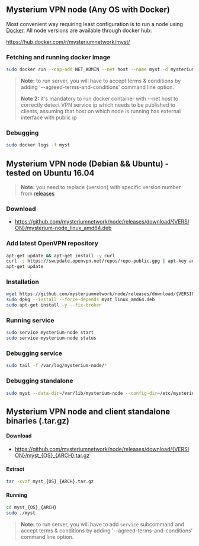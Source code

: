 ## Mysterium VPN node (Any OS with Docker)

Most convenient way requiring least configuration is to run a node using [Docker](https://docs.docker.com/install/).
All node versions are available through docker hub:

https://hub.docker.com/r/mysteriumnetwork/myst/

### Fetching and running docker image
```bash
sudo docker run --cap-add NET_ADMIN --net host --name myst -d mysteriumnetwork/myst service --agreed-terms-and-conditions
```

>**Note:** to run server, you will have to accept terms & conditions by adding '--agreed-terms-and-conditions' command line option.
>
>**Note 2:** it's mandatory to run docker container with --net host to correctly detect VPN service ip which needs to be published to clients, assuming that host on which node is running has external interface with public ip

### Debugging
```bash
sudo docker logs -f myst
```

## Mysterium VPN node (Debian && Ubuntu) - tested on Ubuntu 16.04
>**Note:** you need to replace {version} with specific version number from [releases](https://github.com/mysteriumnetwork/node/releases/)

### Download
 * https://github.com/mysteriumnetwork/node/releases/download/{VERSION}/mysterium-node_linux_amd64.deb

###  Add latest OpenVPN repository

```bash
apt-get update && apt-get install -y curl
curl -s https://swupdate.openvpn.net/repos/repo-public.gpg | apt-key add && echo "deb http://build.openvpn.net/debian/openvpn/stable focal main" > /etc/apt/sources.list.d/openvpn-aptrepo.list && rm -rf /var/cache/apt/* /var/lib/apt/lists/*
apt-get update
```

### Installation
```bash
wget https://github.com/mysteriumnetwork/node/releases/download/{VERSION}/myst_linux_amd64.deb
sudo dpkg --install --force-depends myst_linux_amd64.deb
sudo apt-get install -y --fix-broken
```

### Running service
```bash
sudo service mysterium-node start
sudo service mysterium-node status
```

### Debugging service
```bash
sudo tail -f /var/log/mysterium-node/*
```

### Debugging standalone
```bash
sudo myst --data-dir=/var/lib/mysterium-node --config-dir=/etc/mysterium-node --script-dir=/etc/mysterium-node --runtime-dir=/tmp --identity=0x123456..
```

## Mysterium VPN node and client standalone binaries (.tar.gz)

#### Download
 * https://github.com/mysteriumnetwork/node/releases/download/{VERSION}/myst_{OS}_{ARCH}.tar.gz

#### Extract
```bash
tar -xvzf myst_{OS}_{ARCH}.tar.gz
```

#### Running
```bash
cd myst_{OS}_{ARCH}
sudo ./myst
```

>**Note:** to run server, you will have to add `service` subcommand and accept terms & conditions by adding '--agreed-terms-and-conditions' command line option.
